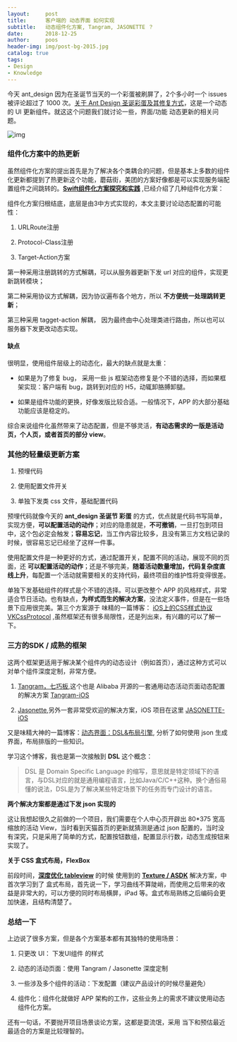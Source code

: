 ```yaml
---
layout:     post
title:      客户端的 动态界面 如何实现
subtitle:   动态组件化方案, Tangram, JASONETTE ？
date:       2018-12-25
author:     poos
header-img: img/post-bg-2015.jpg
catalog: true
tags:
- Design
- Knowledge
---
```


今天 ant_design 因为在圣诞节当天的一个彩蛋被刷屏了，2个多小时一个 issues 被评论超过了 1000 次。[关于 Ant Design 圣诞彩蛋及其修复方式](https://github.com/ant-design/ant-design/issues/13848)，这是一个动态的 UI 更新组件。就这这个问题我们就讨论一些，界面/功能 动态更新的相关问题。

![img](https://poos.github.io/img/ant_design.jpg)


### 组件化方案中的热更新

虽然组件化方案的提出首先是为了解决各个类耦合的问题，但是基本上多数的组件化更新都提到了热更新这个功能，蘑菇街，美团的方案好像都是可以实现服务端配置组件之间跳转的。**[Swift组件化方案探究和实践](https://poos.github.io/2018/10/10/Module/)** ,已经介绍了几种组件化方案：

组件化方案归根结底，底层是由3中方式实现的，本文主要讨论动态配置的可能性：

1. URLRoute注册

2. Protocol-Class注册

3. Target-Action方案

第一种采用注册跳转的方式解耦，可以从服务器更新下发 url 对应的组件，实现更新跳转模块；

第二种采用协议方式解耦，因为协议遍布各个地方，所以 **不方便统一处理跳转更新**；

第三种采用 tagget-action 解耦， 因为最终由中心处理类进行路由，所以也可以服务器下发更改动态实现。

#### 缺点

很明显，使用组件层级上的动态化，最大的缺点就是太重：

- 如果是为了修复 bug， 采用一些 js 框架动态修复是个不错的选择，而如果框架实现：客户端有 bug，跳转到对应的 H5，动辄卸胳膊卸腿。

- 如果是组件功能的更换，好像发版比较合适。一般情况下，APP 的大部分基础功能应该是稳定的。

综合来说组件化虽然带来了动态配置，但是不够灵活，**有动态需求的一版是活动页，个人页，或者首页的部分 view**。

### 其他的轻量级更新方案

1. 预埋代码

2. 使用配置文件开关

3. 单独下发类 css 文件，基础配置代码

预埋代码就像今天的 **ant_design 圣诞节 彩蛋** 的方式，优点就是代码书写简单，实现方便，**可以配置活动的动作**；对应的隐患就是，**不可撤销**，一旦打包到项目中，这个包必定会触发；**容易忘记**，当工作内容比较多，且没有第三方文档记录的时候，很容易忘记已经坐了这样一件事。

使用配置文件是一种更好的方式，通过配置开关，配置不同的活动，展现不同的页面，还 **可以配置活动的动作**；还是不够完美，**随着活动数量增加，代码复杂度直线上升**，每配置一个活动就需要相关的支持代码，最终项目的维护性将变得很差。

单独下发基础组件的样式是个不错的选择。可以更改整个 APP 的风格样式，非常适合节日活动。也有缺点，**为样式而生的解决方案**，没法定义事件，但是在一些场景下应用很完美。第三个方案源于 味精的一篇博客： [iOS上的CSS样式协议 VKCssProtocol](http://awhisper.github.io/2016/11/01/cssprotocol/) ,虽然框架还有很多局限性，还是列出来，有兴趣的可以了解一下。

### 三方的SDK / 成熟的框架

这两个框架更适用于解决某个组件内的动态设计（例如首页），通过这种方式可以对单个组件深度定制，非常方便。

1. [Tangram，七巧板](http://tangram.pingguohe.net/),这个也是 Alibaba 开源的一套通用动态活动页面动态配置的解决方案 [Tangram-iOS](https://github.com/alibaba/Tangram-iOS)

2. [Jasonette](http://jasonette.com/),另外一套非常受欢迎的解决方案，iOS 项目在这里 [JASONETTE-iOS
](https://github.com/Jasonette/JASONETTE-iOS)

又是味精大神的一篇博客：[动态界面：DSL&布局引擎](http://awhisper.github.io/2017/05/01/DSLandLayoutEngine/), 分析了如何使用 json 生成界面，布局排版的一些知识。


学习这个博客，我也是第一次接触到 **DSL** 这个概念：

> DSL 是 Domain Specific Language 的缩写，意思就是特定领域下的语言，与DSL对应的就是通用编程语言，比如Java/C/C++这种。换个通俗易懂的说法，DSL是为了解决某些特定场景下的任务而专门设计的语言。

**两个解决方案都是通过下发 json 实现的**

这让我想起很久之前做的一个项目，我们需要在个人中心页开辟出 80*375 宽高缩放的活动 View，当时看到天猫首页的更新就猜测是通过 json 配置的，当时没有深究，只是采用了简单的方式，配置按钮数组，配置显示行数，动态生成按钮来实现了。

**关于 CSS 盒式布局，FlexBox**

前段时间，**[深度优化 tableview](https://poos.github.io/2018/11/20/TableView/)** 的时候 使用到的 **[Texture / ASDK](https://poos.github.io/2018/08/08/Texture/)** 解决方案，中首次学习到了 盒式布局，首先说一下，学习曲线不算陡峭，而使用之后带来的收益是非常大的，可以方便的同时布局横屏，iPad 等。盒式布局熟练之后编码会更加快速，且结构清楚了。

### 总结一下

上边说了很多方案，但是各个方案基本都有其独特的使用场景：

1. 只更改 UI： 下发UI组件 的样式

2. 动态的活动页面：使用 Tangram / Jasonette 深度定制

3. 一些涉及多个组件的活动：下发配置（建议产品设计的时候尽量避免）

4. 组件化：组件化就做好 APP 架构的工作，这些业务上的需求不建议使用动态组件化方案。

还有一句话，不要抛开项目场景谈论方案，这都是耍流氓，采用 当下和预估最近 最适合的方案是比较理智的。
